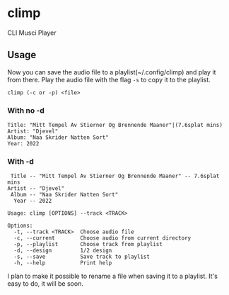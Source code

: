 # climp
CLI Musci Player

## Usage

Now you can save the audio file to a playlist(~/.config/climp) and play it from there.
Play the audio file with the flag `-s` to copy it to the playlist.

```
climp (-c or -p) <file>
```

### With no -d
```
Title: "Mitt Tempel Av Stierner Og Brennende Maaner"|(7.6splat mins)
Artist: "Djevel"
Album: "Naa Skrider Natten Sort"
Year: 2022
```

### With -d
```
 Title -- "Mitt Tempel Av Stierner Og Brennende Maaner" -- 7.6splat mins
Artist -- "Djevel"
 Album -- "Naa Skrider Natten Sort"
  Year -- 2022
```

```
Usage: climp [OPTIONS] --track <TRACK>

Options:
  -t, --track <TRACK>  Choose audio file
  -c, --current        Choose audio from current directory
  -p, --playlist       Choose track from playlist
  -d, --design         1/2 design
  -s, --save           Save track to playlist
  -h, --help           Print help
```

I plan to make it possible to rename a file when saving it to a playlist. 
It's easy to do, it will be soon.
